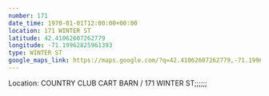 ```yaml
---
number: 171
date_time: 1970-01-01T12:00:00+00:00
location: 171 WINTER ST
latitude: 42.41062607262779
longitude: -71.19962825961393
type: WINTER ST
google_maps_link: https://maps.google.com/?q=42.41062607262779,-71.19962825961393
---
```


Location: COUNTRY CLUB CART BARN / 171 WINTER ST;;;;;;

